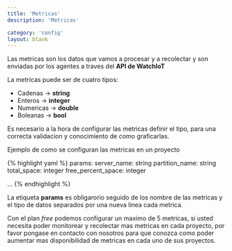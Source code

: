 ```yaml
---
title: 'Metricas'
description: 'Metricas'

category: 'config'
layout: blank
---
```


Las metricas son los datos que vamos a procesar y a recolectar y son enviadas por los agentes a traves
del **API de WatchIoT**

La metricas puede ser de cuatro tipos:

* Cadenas    -> **string**
* Enteros    -> **integer**
* Numericas  -> **double**
* Boleanas   -> **bool**

Es necesario a la hora de configurar las metricas definir el tipo, para una correcta validacion y
conocimiento de como graficarlas.

Ejemplo de como se configuran las metricas en un proyecto

{% highlight yaml %}
params:
    server_name: string
    partition_name: string
    total_space: integer
    free_percent_space: integer

...
{% endhighlight %}

La etiqueta **params** es obligarorio seguido de los nombre de las metricas y el tipo de datos separados por una nueva linea
cada metrica.

Con el plan *free* podemos configurar un maximo de 5 metricas, si usted necesita poder monitorear y recolectar mas metricas
en cada proyecto, por favor pongase en contacto con nosotros para que conozca como poder aumentar mas disponibilidad de
metricas en cada uno de sus proyectos.